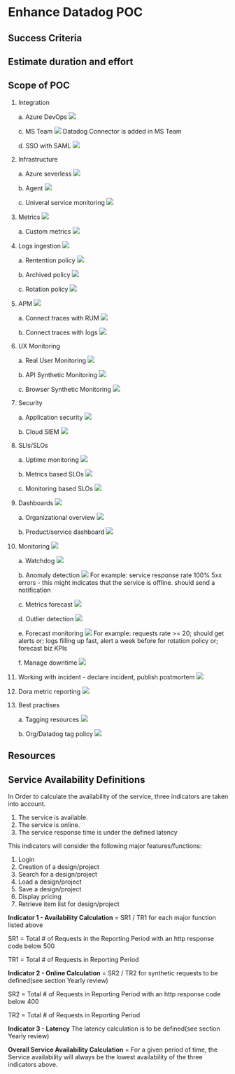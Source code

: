 # Enhance Datadog POC

## Success Criteria

## Estimate duration and effort

## Scope of POC 
1. Integration

    a. Azure DevOps ![](https://geps.dev/progress/100)

    c. MS Team ![](https://geps.dev/progress/30) 
    Datadog Connector is added in MS Team

    d. SSO with SAML ![](https://geps.dev/progress/0)

    


1. Infrastructure

    a. Azure severless ![](https://geps.dev/progress/100)

    b. Agent ![](https://geps.dev/progress/100)

    c. Univeral service monitoring ![](https://geps.dev/progress/0)

1. Metrics ![](https://geps.dev/progress/100)

    a. Custom metrics ![](https://geps.dev/progress/100)

1. Logs ingestion ![](https://geps.dev/progress/100)

    a. Rentention policy ![](https://geps.dev/progress/0)
    
    b. Archived policy ![](https://geps.dev/progress/0)

    c. Rotation policy ![](https://geps.dev/progress/0)

1. APM ![](https://geps.dev/progress/100) 

    a. Connect traces with RUM ![](https://geps.dev/progress/0)

    b. Connect traces with logs ![](https://geps.dev/progress/0)

1. UX Monitoring 

    a. Real User Monitoring ![](https://geps.dev/progress/100)
    
    b. API Synthetic Monitoring ![](https://geps.dev/progress/0)
    
    c. Browser Synthetic Monitoring ![](https://geps.dev/progress/0) 

1. Security 
    
    a. Application security ![](https://geps.dev/progress/100)
    
    b. Cloud SIEM ![](https://geps.dev/progress/0)

1. SLIs/SLOs 

    a. Uptime monitoring ![](https://geps.dev/progress/0) 
    
    b. Metrics based SLOs ![](https://geps.dev/progress/100)
    
    c. Monitoring based SLOs ![](https://geps.dev/progress/0)

1. Dashboards ![](https://geps.dev/progress/100)

    a. Organizational overview ![](https://geps.dev/progress/0)

    b. Product/service dashboard ![](https://geps.dev/progress/100)

1. Monitoring ![](https://geps.dev/progress/100)

    a. Watchdog ![](https://geps.dev/progress/0)
    
    b. Anomaly detection ![](https://geps.dev/progress/50) 
    For example: 
    service response rate 100% 5xx errors - this might indicates that the service is offline.
    should send a notification
    
    c. Metrics forecast ![](https://geps.dev/progress/0)
    
    d. Outlier detection ![](https://geps.dev/progress/0)

    e. Forecast monitoring ![](https://geps.dev/progress/50) 
    For example: 
    requests rate >= 20; should get alerts 
    or; logs filling up fast, alert a week before for rotation policy 
    or; forecast biz KPIs

    f. Manage downtime ![](https://geps.dev/progress/0)

1. Working with incident - declare incident, publish postmortem ![](https://geps.dev/progress/0)

1. Dora metric reporting ![](https://geps.dev/progress/0)

1. Best practises

    a. Tagging resources ![](https://geps.dev/progress/100)

    b. Org/Datadog tag policy ![](https://geps.dev/progress/50)

## Resources

## 





## Service Availability Definitions

In Order to calculate the availability of the service, three indicators are taken into account.

1. The service is available.
2. The service is online.
3. The service response time is under the defined latency

This indicators will consider the following major features/functions:

1. Login
2. Creation of a design/project
3. Search for a design/project
4. Load a design/project
5. Save a design/project
6. Display pricing
7. Retrieve item list for design/project

**Indicator 1 - Availability Calculation** = SR1 / TR1 for each major function listed above 

SR1 = Total # of Requests in the Reporting Period with an http response code below 500

TR1 = Total # of Requests in Reporting Period

**Indicator 2 - Online Calculation** = SR2 / TR2 for synthetic requests to be defined(see section Yearly review)

SR2 = Total # of Requests in Reporting Period with an http response code below 400

TR2 = Total # of Requests in Reporting Period

**Indicator 3 - Latency** The latency calculation is to be defined(see section Yearly review)

**Overall Service Availability Calculation** = For a given period of time, the Service availability will always be the lowest availability of the three indicators above.